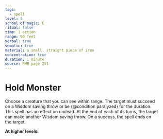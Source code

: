 ```yaml
---
tags:
  - spell
level: 5
school of magic: E
ritual: false
time: 1 action
range: 90 feet
verbal: true
somatic: true
material: a small, straight piece of iron
concentration: true
duration: 1 minute
source: PHB page 251
---
```

# Hold Monster
Choose a creature that you can see within range. The target must succeed on a Wisdom saving throw or be {@condition paralyzed} for the duration. This spell has no effect on undead. At the end of each of its turns, the target can make another Wisdom saving throw. On a success, the spell ends on the target.

**At higher levels:** 